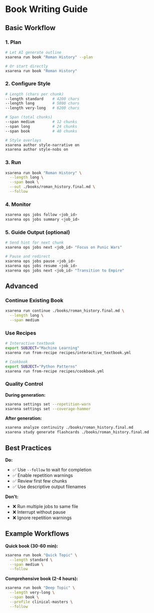 # Book Writing Guide

## Basic Workflow

### 1. Plan
```bash
# Let AI generate outline
xsarena run book "Roman History" --plan

# Or start directly
xsarena run book "Roman History"
```

### 2. Configure Style
```bash
# Length (chars per chunk)
--length standard    # 4200 chars
--length long        # 5800 chars
--length very-long   # 6200 chars

# Span (total chunks)
--span medium        # 12 chunks
--span long          # 24 chunks
--span book          # 40 chunks

# Style overlays
xsarena author style-narrative on
xsarena author style-nobs on
```

### 3. Run
```bash
xsarena run book "Roman History" \
  --length long \
  --span book \
  --out ./books/roman_history.final.md \
  --follow
```

### 4. Monitor
```bash
xsarena ops jobs follow <job_id>
xsarena ops jobs summary <job_id>
```

### 5. Guide Output (optional)
```bash
# Send hint for next chunk
xsarena ops jobs next <job_id> "Focus on Punic Wars"

# Pause and redirect
xsarena ops jobs pause <job_id>
xsarena ops jobs resume <job_id>
xsarena ops jobs next <job_id> "Transition to Empire"
```

## Advanced

### Continue Existing Book
```bash
xsarena run continue ./books/roman_history.final.md \
  --length long \
  --span medium
```

### Use Recipes
```bash
# Interactive textbook
export SUBJECT="Machine Learning"
xsarena run from-recipe recipes/interactive_textbook.yml

# Cookbook
export SUBJECT="Python Patterns"
xsarena run from-recipe recipes/cookbook.yml
```

### Quality Control

**During generation:**
```bash
xsarena settings set --repetition-warn
xsarena settings set --coverage-hammer
```

**After generation:**
```bash
xsarena analyze continuity ./books/roman_history.final.md
xsarena study generate flashcards ./books/roman_history.final.md
```

## Best Practices

**Do:**
- ✅ Use `--follow` to wait for completion
- ✅ Enable repetition warnings
- ✅ Review first few chunks
- ✅ Use descriptive output filenames

**Don't:**
- ❌ Run multiple jobs to same file
- ❌ Interrupt without pause
- ❌ Ignore repetition warnings

## Example Workflows

**Quick book (30-60 min):**
```bash
xsarena run book "Quick Topic" \
  --length standard \
  --span medium \
  --follow
```

**Comprehensive book (2-4 hours):**
```bash
xsarena run book "Deep Topic" \
  --length very-long \
  --span book \
  --profile clinical-masters \
  --follow
```
